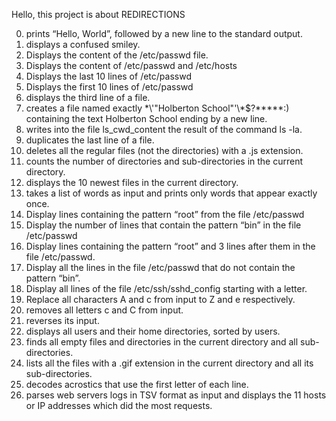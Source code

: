 Hello, this project is about REDIRECTIONS

0. prints “Hello, World”, followed by a new line to the standard output.
1. displays a confused smiley.
2. Displays the content of the /etc/passwd file.
3. Displays the content of /etc/passwd and /etc/hosts
4. Displays the last 10 lines of /etc/passwd
5. Displays the first 10 lines of /etc/passwd
6. displays the third line of a file.
7. creates a file named exactly \*\\'"Holberton School"\'\\*$\?\*\*\*\*\*:) containing the text Holberton School ending by a new line.
8. writes into the file ls_cwd_content the result of the command ls -la.
9. duplicates the last line of a file.
10. deletes all the regular files (not the directories) with a .js extension.
11. counts the number of directories and sub-directories in the current directory.
12. displays the 10 newest files in the current directory.
13. takes a list of words as input and prints only words that appear exactly once.
14. Display lines containing the pattern “root” from the file /etc/passwd
15. Display the number of lines that contain the pattern “bin” in the file /etc/passwd
16. Display lines containing the pattern “root” and 3 lines after them in the file /etc/passwd.
17. Display all the lines in the file /etc/passwd that do not contain the pattern “bin”.
18. Display all lines of the file /etc/ssh/sshd_config starting with a letter.
19. Replace all characters A and c from input to Z and e respectively.
20. removes all letters c and C from input.
21. reverses its input.
22. displays all users and their home directories, sorted by users.
23. finds all empty files and directories in the current directory and all sub-directories.
24. lists all the files with a .gif extension in the current directory and all its sub-directories.
25. decodes acrostics that use the first letter of each line.
26. parses web servers logs in TSV format as input and displays the 11 hosts or IP addresses which did the most requests.